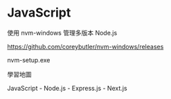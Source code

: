 # JavaScript

使用 nvm-windows 管理多版本 Node.js

https://github.com/coreybutler/nvm-windows/releases

nvm-setup.exe

學習地圖

JavaScript - Node.js - Express.js - Next.js

